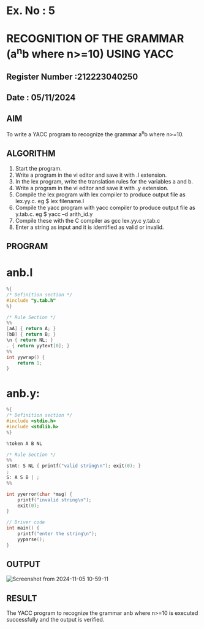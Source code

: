 # Ex. No : 5	
# RECOGNITION OF THE GRAMMAR (a<sup>n</sup>b where n>=10) USING YACC
## Register Number :212223040250
## Date : 05/11/2024

## AIM   
To write a YACC program to recognize the grammar a<sup>n</sup>b where n>=10.

## ALGORITHM
1.	Start the program.
2.	Write a program in the vi editor and save it with .l extension.
3.	In the lex program, write the translation rules for the variables a and b.
4.	Write a program in the vi editor and save it with .y extension.
5.	Compile the lex program with lex compiler to produce output file as lex.yy.c. eg $ lex filename.l
6.	Compile the yacc program with yacc compiler to produce output file as y.tab.c. eg $ yacc –d arith_id.y
7.	Compile these with the C compiler as gcc lex.yy.c y.tab.c
8.	Enter a string as input and it is identified as valid or invalid.
 
## PROGRAM
# anb.l
```c
%{
/* Definition section */
#include "y.tab.h"
%}

/* Rule Section */
%%
[aA] { return A; }
[bB] { return B; }
\n { return NL; }
. { return yytext[0]; }
%%
int yywrap() {
    return 1;
}

```
# anb.y:
```c
%{
/* Definition section */
#include <stdio.h>
#include <stdlib.h>
%}

%token A B NL

/* Rule Section */
%%
stmt: S NL { printf("valid string\n"); exit(0); }
;
S: A S B | ;
%%    

int yyerror(char *msg) {
    printf("invalid string\n");
    exit(0);
}

// Driver code
int main() {
    printf("enter the string\n");
    yyparse();
}

```

## OUTPUT 
![Screenshot from 2024-11-05 10-59-11](https://github.com/user-attachments/assets/9e54ed0e-a3b5-4f94-8bce-4ee38ded29fb)

## RESULT
The YACC program to recognize the grammar anb where n>=10 is executed successfully and the output is verified.

